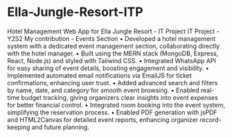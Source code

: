 # Ella-Jungle-Resort-ITP
Hotel Management Web App for Ella Jungle Resort - IT Project
IT Project - Y2S2
My contribution - Events Section
•	Developed a hotel management system with a dedicated event management section, collaborating directly with the hotel manager. 
•	Built using the MERN stack (MongoDB, Express, React, Node.js) and styled with Tailwind CSS. 
•	Integrated WhatsApp API for easy sharing of event details, boosting engagement and visibility. 
•	Implemented automated email notifications via EmailJS for ticket confirmations, enhancing user trust. 
•	Added advanced search and filters by name, date, and category for smooth event browsing. 
•	Enabled real-time budget tracking, giving organizers clear insights into event expenses for better financial control. 
•	Integrated room booking into the event system, simplifying the reservation process. 
•	Enabled PDF generation with jsPDF and HTML2Canvas for detailed event reports, enhancing organizer record-keeping and future planning.


